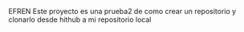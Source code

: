 EFREN
Este proyecto es una prueba2 de como crear un repositorio y clonarlo desde hithub a mi repositorio local
